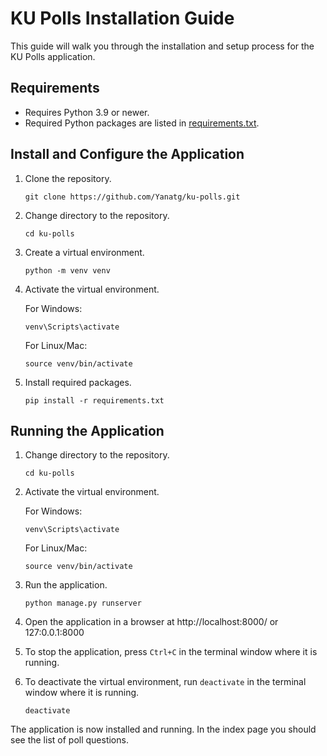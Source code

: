 # KU Polls Installation Guide
This guide will walk you through the installation and setup process for the KU Polls application.

## Requirements
* Requires Python 3.9 or newer.
* Required Python packages are listed in [requirements.txt](./requirements.txt).

## Install and Configure the Application
1. Clone the repository.
    ```
    git clone https://github.com/Yanatg/ku-polls.git
    ```

2. Change directory to the repository.
    ```
    cd ku-polls
    ```

3. Create a virtual environment.
    ```
    python -m venv venv
    ```

4. Activate the virtual environment.

    For Windows:
    ```
    venv\Scripts\activate
    ```
    For Linux/Mac:
    ```
    source venv/bin/activate
    ```

5. Install required packages.
    ```
    pip install -r requirements.txt
    ```
   
## Running the Application
1. Change directory to the repository.
    ```
    cd ku-polls
    ```
2. Activate the virtual environment.
    
    For Windows:
    ```
    venv\Scripts\activate
    ```
    For Linux/Mac:
    ```
    source venv/bin/activate
    ```
3. Run the application.
    ```
    python manage.py runserver
    ```
4. Open the application in a browser at http://localhost:8000/ or 127:0.0.1:8000
5. To stop the application, press `Ctrl+C` in the terminal window where it is running.
6. To deactivate the virtual environment, run `deactivate` in the terminal window where it is running.
    ```
    deactivate
    ```
The application is now installed and running. In the index page you should see 
the list of poll questions.